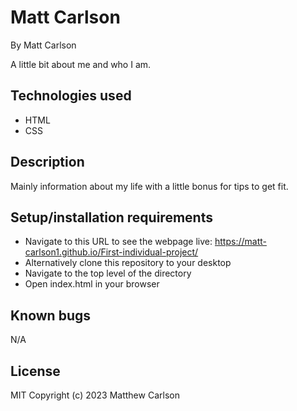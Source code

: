 # Matt Carlson

By Matt Carlson

A little bit about me and who I am.

## Technologies used

- HTML
- CSS

## Description

Mainly information about my life with a little bonus for tips to get fit.

## Setup/installation requirements

- Navigate to this URL to see the webpage live: https://matt-carlson1.github.io/First-individual-project/
- Alternatively clone this repository to your desktop
- Navigate to the top level of the directory
- Open index.html in your browser

## Known bugs

N/A

## License

MIT
Copyright (c) 2023 Matthew Carlson
